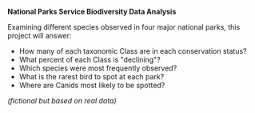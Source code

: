 **National Parks Service Biodiversity Data Analysis**

Examining different species observed in four major national parks, this project will answer:
- How many of each taxonomic Class are in each conservation status?
- What percent of each Class is "declining"?
- Which species were most frequently observed?
- What is the rarest bird to spot at each park?
- Where are Canids most likely to be spotted?

 *(fictional but based on real data)*
